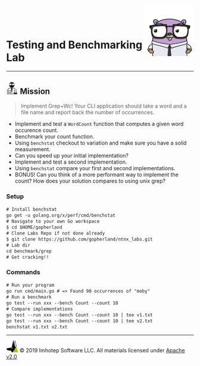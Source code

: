 <img src="../../assets/gophernand.png" align="right" width="128" height="auto"/>

<br/>
<br/>
<br/>

# Testing and Benchmarking Lab

---
## <img src="../../assets/lab.png" width="auto" height="32"/> Mission


> Implement Grep+Wc! Your CLI application should take a word and a file name and
> report back the number of occurrences.

* Implement and test a `WordCount` function that computes a given word occurence count.
* Benchmark your count function.
* Using `benchstat` checkout to variation and make sure you have a solid measurement.
* Can you speed up your initial implementation?
* Implement and test a second implementation.
* Using `benchstat` compare your first and second implementations.
* BONUS! Can you think of a more performant way to implement the count? How does your solution compares to using unix grep?

### Setup

```shell
# Install benchstat
go get -u golang.org/x/perf/cmd/benchstat
# Navigate to your own Go workspace
$ cd $HOME/gopherland
# Clone Labs Repo if not done already
$ git clone https://github.com/gopherland/ntnx_labs.git
# Lab dir
cd benchmark/grep
# Get cracking!!
```

### Commands

```shell
# Run your program
go run cmd/main.go # => Found 90 occurrences of "moby"
# Run a benchmark
go test --run xxx --bench Count --count 10
# Compare implementations
go test --run xxx --bench Count --count 10 | tee v1.txt
go test --run xxx --bench Count --count 10 | tee v2.txt
benchstat v1.txt v2.txt
```

---
<img src="../../assets/imhotep_logo.png" width="32" height="auto"/> © 2019 Imhotep Software LLC.
All materials licensed under [Apache v2.0](http://www.apache.org/licenses/LICENSE-2.0)